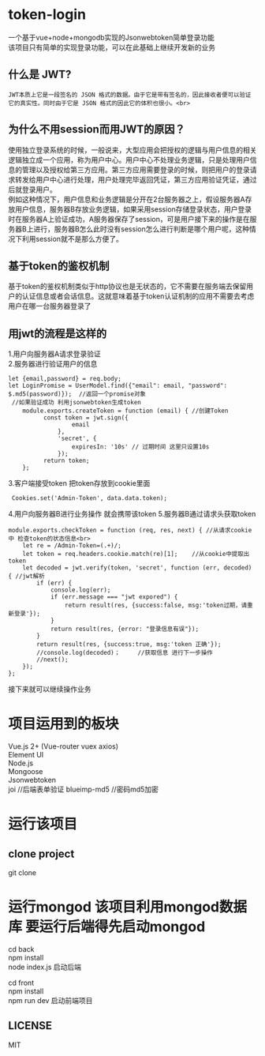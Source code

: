 # token-login
  一个基于vue+node+mongodb实现的Jsonwebtoken简单登录功能<br>
  该项目只有简单的实现登录功能，可以在此基础上继续开发新的业务<br>


## 什么是 JWT?<br>
    JWT本质上它是一段签名的 JSON 格式的数据。由于它是带有签名的，因此接收者便可以验证它的真实性。同时由于它是 JSON 格式的因此它的体积也很小。<br>

## 为什么不用session而用JWT的原因？<br>
  使用独立登录系统的时候，一般说来，大型应用会把授权的逻辑与用户信息的相关逻辑独立成一个应用，称为用户中心。用户中心不处理业务逻辑，只是处理用户信息的管理以及授权给第三方应用。第三方应用需要登录的时候，则把用户的登录请求转发给用户中心进行处理，用户处理完毕返回凭证，第三方应用验证凭证，通过后就登录用户。<br>
例如这种情况下，用户信息和业务逻辑是分开在2台服务器之上，假设服务器A存放用户信息，服务器B存放业务逻辑，如果采用session存储登录状态，用户登录时在服务器A上验证成功，A服务器保存了session，可是用户接下来的操作是在服务器B上进行，服务器B怎么此时没有session怎么进行判断是哪个用户呢，这种情况下利用session就不是那么方便了。<br>
## 基于token的鉴权机制<br>
  基于token的鉴权机制类似于http协议也是无状态的，它不需要在服务端去保留用户的认证信息或者会话信息。这就意味着基于token认证机制的应用不需要去考虑用户在哪一台服务器登录了<br>
## 用jwt的流程是这样的<br>
  1.用户向服务器A请求登录验证<br>
  2.服务器进行验证用户的信息<br>
```
let {email,password} = req.body;
let LoginPromise = UserModel.find({"email": email, "password": $.md5(password)});  //返回一个promise对象
 //如果验证成功 利用jsonwebtoken生成token
    module.exports.createToken = function (email) { //创建Token
          const token = jwt.sign({
                  email
              },
              'secret', {
                  expiresIn: '10s' // 过期时间 这里只设置10s
              });
          return token;
    };
```
3.客户端接受token 把token存放到cookie里面
```
 Cookies.set('Admin-Token', data.data.token);
```
 
4.用户向服务器B进行业务操作 就会携带该token
5.服务器B通过请求头获取token
```
module.exports.checkToken = function (req, res, next) { //从请求cookie中 检查token的状态信息<br>
    let re = /Admin-Token=(.+)/;
    let token = req.headers.cookie.match(re)[1];    //从cookie中提取出token
    let decoded = jwt.verify(token, 'secret', function (err, decoded) { //jwt解析
        if (err) {
            console.log(err);
            if (err.message === "jwt expored") {
                return result(res, {success:false, msg:'token过期，请重新登录'});
            }
            return result(res, {error: "登录信息有误"});
        }
        return result(res, {success:true, msg:'token 正确'});
        //console.log(decoded)；     //获取信息 进行下一步操作
        //next();
    });
};
```
接下来就可以继续操作业务

# 项目运用到的板块
Vue.js 2+ (Vue-router vuex axios)<br>
Element UI<br>
Node.js <br>
Mongoose<br>
Jsonwebtoken<br>
joi		//后端表单验证
blueimp-md5	//密码md5加密






# 运行该项目<br>
## clone project<br>
git clone<br>
# 运行mongod 该项目利用mongod数据库 要运行后端得先启动mongod<br>

cd back<br>
npm install<br>
node index.js 启动后端<br>

cd front<br>
npm install <br>
npm run dev 启动前端项目<br>




## LICENSE<br>
MIT<br>































